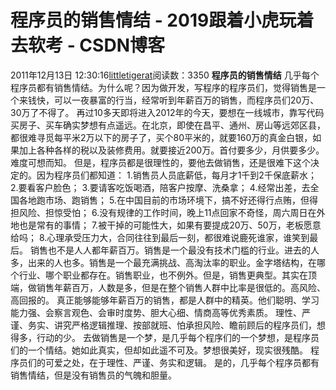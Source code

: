 # 程序员的销售情结 - 2019跟着小虎玩着去软考 - CSDN博客
2011年12月13日 12:30:16[littletigerat](https://me.csdn.net/littletigerat)阅读数：3350
**程序员的销售情结**
几乎每个程序员都有销售情结。为什么呢？因为做开发，写程序的程序员们，觉得销售是一个来钱快，可以一夜暴富的行当，经常听到年薪百万的销售，而程序员们20万、30万了不得了。
再过10多天即将进入2012年的今天，要想在一线城市，靠写代码买房子、买车确实梦想有点遥远。在北京，即使在昌平、通州、房山等远郊区县，都很难寻觅每平米2万以下的房子了，买个80平米的，就要160万的真金白银，如果加上各种各样的税以及装修费用。就要接近200万。首付要多少，月供要多少。难度可想而知。
但是，程序员都是很理性的，要他去做销售，还是很难下这个决定的。因为程序员们都知道：
1.销售员人员底薪低，每月才1千到2千保底薪水；
2.要看客户脸色；
3.要请客吃饭喝酒，陪客户按摩、洗桑拿；
4.经常出差，去全国各地跑市场、跑销售；
5.在中国目前的市场环境下，搞不好还得行点贿，但得担风险、担惊受怕；
6.没有规律的工作时间，晚上11点回家不奇怪，周六周日在外地也是常有的事情；
7.被干掉的可能性大，如果有要提成20万、50万，老板愿意给吗；
8.心理承受压力大，合同往往到最后一刻，都很难说鹿死谁家，谁笑到最后。
销售也不是人人都年薪百万。销售是一个最没有技术门槛的行业。进去的人多，出来的人也多。销售是一个最充满挑战、高淘汰率的职业。金字塔结构，在哪个行业、哪个职业都存在。销售职业，也不例外。但是，销售更典型。其实在顶端，做销售年薪百万，人数是多，但是在整个销售人群中比率是很低的。高风险、高回报的。
真正能够能够年薪百万的销售，都是人群中的精英。他们聪明、学习能力强、会察言观色、会审时度势、胆大心细、情商高等优秀素质。
理性、严谨、务实、讲究严格逻辑推理、按部就班、怕承担风险、瞻前顾后的程序员们，想得多，行动的少。
去做销售是一个梦，是几乎每个程序们的一个梦想，是程序员们的一个情结。她如此真实，但却如此遥不可及。梦想很美好，现实很残酷。
程序员们的可爱之处，在于理性、严谨、务实和逻辑。
是的，几乎每个程序员都有销售情结，但是没有销售员的气魄和胆量。
            
